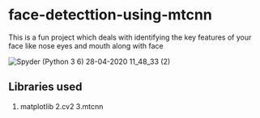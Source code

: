 # face-detecttion-using-mtcnn
This is a fun project which deals with identifying the key features of your face like nose eyes and mouth along with face

![Spyder (Python 3 6) 28-04-2020 11_48_33 (2)](https://user-images.githubusercontent.com/43717493/80454059-0eab1d80-8947-11ea-9651-1753ca0d8671.png)

## Libraries used

1. matplotlib
2.cv2
3.mtcnn
